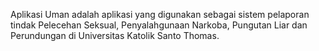 Aplikasi Uman adalah aplikasi yang digunakan sebagai sistem pelaporan tindak Pelecehan Seksual, Penyalahgunaan Narkoba, Pungutan Liar dan Perundungan di Universitas Katolik Santo Thomas.

